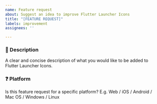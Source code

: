 ```yaml
---
name: Feature request
about: Suggest an idea to improve Flutter Launcher Icons
title: "[FEATURE REQUEST]"
labels: improvement
assignees: ''

---
```


### :speech_balloon: Description
A clear and concise description of what you would like to be added to Flutter Launcher Icons.

### :question: Platform
Is this feature request for a specific platform? E.g. Web / iOS / Android / Mac OS / Windows / Linux
